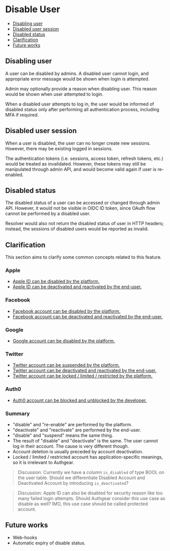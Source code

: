 # Disable User

  * [Disabling user](#disabling-user)
  * [Disabled user session](#disabled-user-session)
  * [Disabled status](#disabled-status)
  * [Clarification](#clarification)
  * [Future works](#future-works)

## Disabling user

A user can be disabled by admins. A disabled user cannot login, and appropriate
error message would be shown when login is attempted.

Admin may optionally provide a reason when disabling user. This reason would be
shown when user attempted to login.

When a disabled user attempts to log in, the user would be informed of disabled
status only after performing all authentication process, including MFA if
required.

## Disabled user session

When a user is disabled, the user can no longer create new sessions. However,
there may be existing logged in sessions.

The authentication tokens (i.e. sessions, access token, refresh tokens, etc.)
would be treated as invalidated. However, these tokens may still be manipulated
through admin API, and would become valid again if user is re-enabled.

## Disabled status

The disabled status of a user can be accessed or changed through admin API.
However, it would not be visible in OIDC ID token, since OAuth flow cannot be
performed by a disabled user.

Resolver would also not return the disabled status of user in HTTP headers;
instead, the sessions of disabled users would be reported as invalid.

## Clarification

This section aims to clarify some common concepts related to this feature.

### Apple

- [Apple ID can be disabled by the platform.](https://support.apple.com/en-hk/HT204106)
- [Apple ID can be deactivated and reactivated by the end-user.](https://support.apple.com/en-us/HT208503)

### Facebook

- [Facebook account can be disabled by the platform.](https://www.facebook.com/help/103873106370583)
- [Facebook account can be deactivated and reactivated by the end-user.](https://www.facebook.com/help/250563911970368)

### Google

- [Google account can be disabled by the platform.](https://support.google.com/accounts/answer/40695)

### Twitter

- [Twitter account can be suspended by the platform.](https://help.twitter.com/en/managing-your-account/suspended-twitter-accounts)
- [Twitter account can be deactivated and reactivated by the end-user.](https://help.twitter.com/en/managing-your-account/how-to-deactivate-twitter-account)
- [Twitter account can be locked / limited / restricted by the platform.](https://help.twitter.com/en/managing-your-account/locked-and-limited-accounts)

### Auth0

- [Auth0 account can be blocked and unblocked by the developer.](https://auth0.com/docs/manage-users/user-accounts/block-and-unblock-users)

### Summary

- "disable" and "re-enable" are performed by the platform.
- "deactivate" and "reactivate" are performed by the end-user.
- "disable" and "suspend" means the same thing.
- The result of "disable" and "deactivate" is the same. The user cannot log in their account. The cause is very different though.
- Account deletion is usually preceded by account deactivation.
- Locked / limited / restricted account has application-specific meanings, so it is irrelevant to Authgear.

> Discussion: Currently we have a column `is_disabled` of type BOOL on the user table.
> Should we differentiate Disabled Account and Deactivated Account by introducing `is_deactivated`?

> Discussion: Apple ID can also be disabled for security reason like too many failed login attempts.
> Should Authgear consider this use case as disable as well?
> IMO, this use case should be called protected account.

## Future works

- Web-hooks
- Automatic expiry of disable status.
